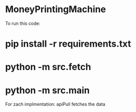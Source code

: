 # MoneyPrintingMachine

To run this code:

# pip install -r requirements.txt 
# python -m src.fetch
# python -m src.main   


For zach implmentation: apiPull fetches the data